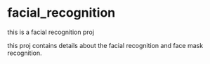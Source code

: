 # facial_recognition

this is a facial recognition proj 


this proj contains details about the facial recognition and face mask recognition.